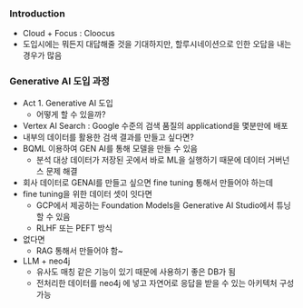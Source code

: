 ### Introduction
* Cloud + Focus : Cloocus
* 도입시에는 뭐든지 대답해줄 것을 기대하지만, 할루시네이션으로 인한 오답을 내는 경우가 많음
### Generative AI 도입 과정
* Act 1. Generative AI 도입
  * 어떻게 할 수 있을까?
* Vertex AI Search : Google 수준의 검색 품질의 applicationd을 몇분만에 배포
* 내부의 데이터를 활용한 검색 결과를 만들고 싶다면?
* BQML 이용하여 GEN AI를 통해 모델을 만들 수 있음
  * 분석 대상 데이터가 저장된 곳에서 바로 ML을 실행하기 때문에 데이터 거버넌스 문제 해결
* 회사 데이터로 GENAI를 만들고 싶으면 fine tuning 통해서 만들어야 하는데
* fine tuning을 위한 데이터 셋이 잇다면 
  * GCP에서 제공하는 Foundation Models을 Generative AI Studio에서 튜닝할 수 있음
  * RLHF 또는 PEFT 방식
* 없다면
  * RAG 통해서 만들어야 함~
* LLM + neo4j
  * 유사도 매칭 같은 기능이 있기 때문에 사용하기 좋은 DB가 됨
  * 전처리한 데이터를 neo4j 에 넣고 자연어로 응답을 받을 수 있는 아키텍처 구성 가능
